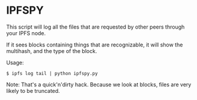 IPFSPY
======

This script will log all the files that are requested by other peers through your IPFS node.

If it sees blocks containing things that are recognizable, it will show the multihash, and the type of the block.

Usage:

    $ ipfs log tail | python ipfspy.py

Note: That's a quick'n'dirty hack. Because we look at blocks, files are very likely to be truncated.
